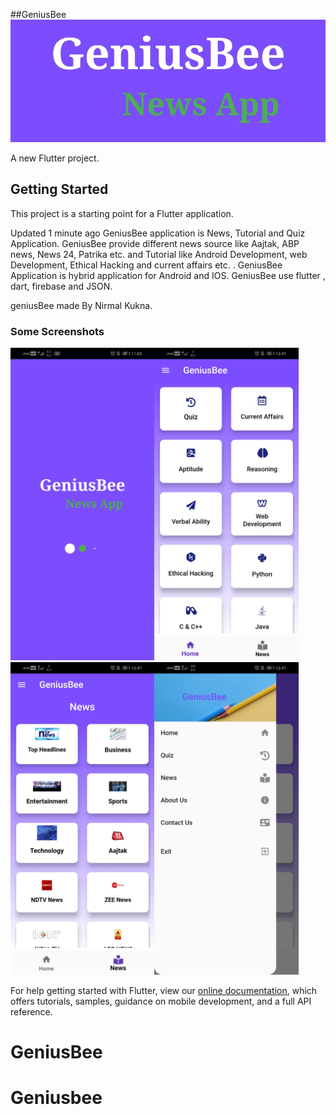 ##GeniusBee
![Image](gpicon.jpg)

A new Flutter project.
## Getting Started

This project is a starting point for a Flutter application.


 Updated 1 minute ago
GeniusBee application is News, Tutorial and Quiz Application. GeniusBee provide different news source like Aajtak, ABP news, News 24, Patrika etc. and Tutorial like Android Development, web Development, Ethical Hacking and current affairs etc. . GeniusBee Application is hybrid application for Android and IOS. GeniusBee use flutter , dart, firebase and JSON.

geniusBee made By Nirmal Kukna.

### Some Screenshots
<img src="geniusbee1.jpg" height="500em" /><img src="geniusbee2.jpg" height="500em" />
<img src="geniusbee3.jpg" height="500em" /><img src="g4.jpg" height="500em" />

For help getting started with Flutter, view our
[online documentation](https://flutter.dev/docs), which offers tutorials,
samples, guidance on mobile development, and a full API reference.


# GeniusBee
# Geniusbee
